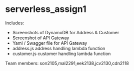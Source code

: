 # serverless_assign1

Includes:
- Screenshots of DynamoDB for Address & Customer
- Screenshot of API Gateway
- Yaml / Swagger file for API Gateway
- address.js address handling lambda function
- customer.js customer handling lambda function


Team members: son2105,mal2291,eek2138,jcv2130,cdn2118


